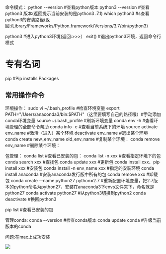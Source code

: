 命令模式：
python --version #查看python版本
python3 --version #查看python3 版本(返回提示当前安装的是python3 .7.1)
which python3 #s查看python3的安装路径(返回:/Library/Frameworks/Python.framework/Versions/3.7/bin/python3）

python3 #进入python3环境(返回:>>>）
exit() #退出python3环境，返回命令行模式


# 专有名词
pip #Pip installs Packages

## 常用操作命令
环境操作：
sudo vi ~/.bash_profile #检查环境变量
export PATH="/Users/anaconda3/bin:$PATH"（这里要填写自己的路径哦）#手动添加conda环境变量
source ~/.bash_profile #刷新环境变量
conda env -h #查看环境管理的全部命令帮助
conda info -e #查看当前系统下的环境
source activate env_name #激活（进入）某个环境
deactivate env_name #退出某个环境
conda create new_env_name old_env_name #复制某个环境：
conda remove env_name #删除某个环境：

包管理：
conda list #查看已安装的包：
conda list -n xxx #查看指定环境下的包
conda search xxx #查找包
conda update xxx #更新包
conda install xxx、pip install xxx #安装包
conda install -n env_name xxx #指定的安装环境
conda install anaconda #安装anaconda发行版中所有的包
conda remove xxx #卸载包
conda create --name python27 python=2.7 #重新配置环境变量，把2.7版本的python命名为python27，安装在anaconda3下envs文件夹下，命名就是python27
conda activate python27 #从python3切换到python2
 conda deactivate #换回python3

pip list #查看已安装的包

管理conda:
conda --version #检查conda版本
conda update conda #升级当前版本的conda

问题:在mac上成功安装


![](/_images/2019-05-06/2019-05-06-19-15-34.png)




